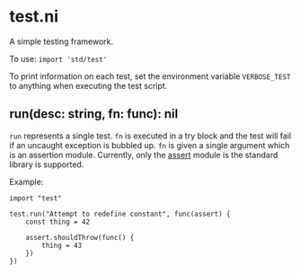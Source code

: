 # test.ni

A simple testing framework.

To use: `import 'std/test'`

To print information on each test, set the environment variable `VERBOSE_TEST`
to anything when executing the test script.

## run(desc: string, fn: func): nil

`run` represents a single test. `fn` is executed in a try block and the test will
fail if an uncaught exception is bubbled up. `fn` is given a single argument which
is an assertion module. Currently, only the [assert](assert.ni.md) module is the
standard library is supported.

Example:

```
import "test"

test.run("Attempt to redefine constant", func(assert) {
    const thing = 42

    assert.shouldThrow(func() {
        thing = 43
    })
})
```
